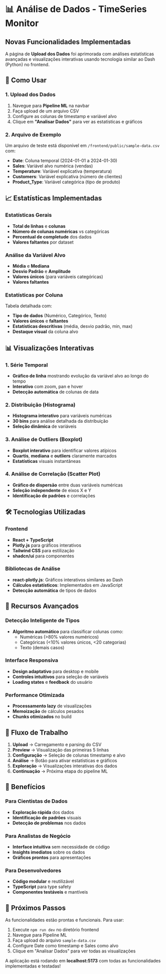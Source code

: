 # 📊 Análise de Dados - TimeSeries Monitor

## Novas Funcionalidades Implementadas

A página de **Upload dos Dados** foi aprimorada com análises estatísticas avançadas e visualizações interativas usando tecnologia similar ao Dash (Python) no frontend.

## 🚀 Como Usar

### 1. Upload dos Dados
1. Navegue para **Pipeline ML** na navbar
2. Faça upload de um arquivo CSV
3. Configure as colunas de timestamp e variável alvo
4. Clique em **"Analisar Dados"** para ver as estatísticas e gráficos

### 2. Arquivo de Exemplo
Um arquivo de teste está disponível em `/frontend/public/sample-data.csv` com:
- **Date**: Coluna temporal (2024-01-01 a 2024-01-30)
- **Sales**: Variável alvo numérica (vendas)
- **Temperature**: Variável explicativa (temperatura)
- **Customers**: Variável explicativa (número de clientes)
- **Product_Type**: Variável categórica (tipo de produto)

## 📈 Estatísticas Implementadas

### Estatísticas Gerais
- **Total de linhas** e **colunas**
- **Número de colunas numéricas** vs categóricas
- **Percentual de completude** dos dados
- **Valores faltantes** por dataset

### Análise da Variável Alvo
- **Média** e **Mediana**
- **Desvio Padrão** e **Amplitude**
- **Valores únicos** (para variáveis categóricas)
- **Valores faltantes**

### Estatísticas por Coluna
Tabela detalhada com:
- **Tipo de dados** (Numérico, Categórico, Texto)
- **Valores únicos** e **faltantes**
- **Estatísticas descritivas** (média, desvio padrão, min, max)
- **Destaque visual** da coluna alvo

## 📊 Visualizações Interativas

### 1. Série Temporal
- **Gráfico de linha** mostrando evolução da variável alvo ao longo do tempo
- **Interativo** com zoom, pan e hover
- **Detecção automática** de colunas de data

### 2. Distribuição (Histograma)
- **Histograma interativo** para variáveis numéricas
- **30 bins** para análise detalhada da distribuição
- **Seleção dinâmica** de variáveis

### 3. Análise de Outliers (Boxplot)
- **Boxplot interativo** para identificar valores atípicos
- **Quartis**, **mediana** e **outliers** claramente marcados
- **Estatísticas** visuais instantâneas

### 4. Análise de Correlação (Scatter Plot)
- **Gráfico de dispersão** entre duas variáveis numéricas
- **Seleção independente** de eixos X e Y
- **Identificação de padrões** e correlações

## 🛠️ Tecnologias Utilizadas

### Frontend
- **React + TypeScript**
- **Plotly.js** para gráficos interativos
- **Tailwind CSS** para estilização
- **shadcn/ui** para componentes

### Bibliotecas de Análise
- **react-plotly.js**: Gráficos interativos similares ao Dash
- **Cálculos estatísticos**: Implementados em JavaScript
- **Detecção automática** de tipos de dados

## 🔧 Recursos Avançados

### Detecção Inteligente de Tipos
- **Algoritmo automático** para classificar colunas como:
  - Numéricas (>80% valores numéricos)
  - Categóricas (<10% valores únicos, <20 categorias)
  - Texto (demais casos)

### Interface Responsiva
- **Design adaptativo** para desktop e mobile
- **Controles intuitivos** para seleção de variáveis
- **Loading states** e **feedback** do usuário

### Performance Otimizada
- **Processamento lazy** de visualizações
- **Memoização** de cálculos pesados
- **Chunks otimizados** no build

## 📝 Fluxo de Trabalho

1. **Upload** → Carregamento e parsing do CSV
2. **Preview** → Visualização das primeiras 5 linhas
3. **Configuração** → Seleção de colunas timestamp e alvo
4. **Análise** → Botão para ativar estatísticas e gráficos
5. **Exploração** → Visualizações interativas dos dados
6. **Continuação** → Próxima etapa do pipeline ML

## 🎯 Benefícios

### Para Cientistas de Dados
- **Exploração rápida** dos dados
- **Identificação de padrões** visuais
- **Detecção de problemas** nos dados

### Para Analistas de Negócio  
- **Interface intuitiva** sem necessidade de código
- **Insights imediatos** sobre os dados
- **Gráficos prontos** para apresentações

### Para Desenvolvedores
- **Código modular** e reutilizável
- **TypeScript** para type safety
- **Componentes testáveis** e mantíveis

## 🔄 Próximos Passos

As funcionalidades estão prontas e funcionais. Para usar:

1. Execute `npm run dev` no diretório frontend
2. Navegue para Pipeline ML
3. Faça upload do arquivo `sample-data.csv` 
4. Configure Date como timestamp e Sales como alvo
5. Clique em "Analisar Dados" para ver todas as visualizações

A aplicação está rodando em **localhost:5173** com todas as funcionalidades implementadas e testadas! 